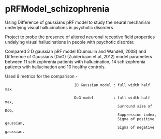 # pRFModel_schizophrenia
Using Difference of gaussians pRF model to study the neural mechanism underlying visual hallucinations in psychotic disorders

Project to probe the presence of altered neuronal receptive field properties undelying visual hallucinations in people with 
psychotic disorder.

Compared 2 D gaussian pRF model (Dumoulin and Wandell, 2008) and Difference of Gaussians (DoG) (Zuiderbaan et al.,2012) model 
parameters between 11 schizophrenia patients with hallucination, 14 schizophrenia patients with hallucination and 10 healthy controls. 

Used 6 metrics for the comparison - 
                                    
                                    2D Gaussian model : full width half max                                   
                                    
                                    DoG model         : full width half max,
                                                        Surround size of DoG,
                                                        Suppression index,
                                                        Sigma of positive gaussian,
                                                        Sigma of negative gaussian.
